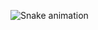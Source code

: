 ![Snake animation](https://github.com/madevgit/madevgit/blob/output/github-contribution-grid-snake.svg)
